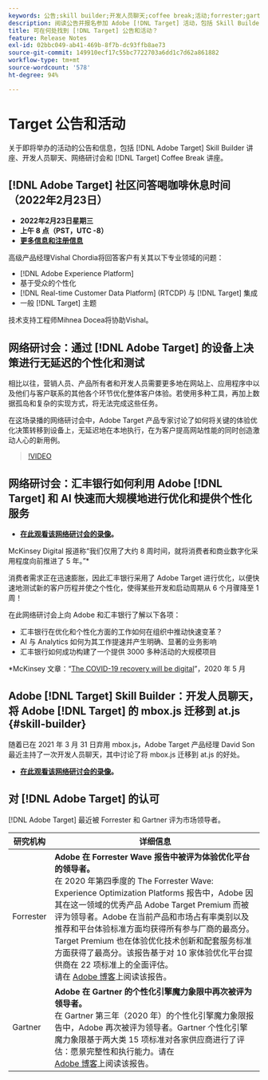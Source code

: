 ```yaml
---
keywords: 公告;skill builder;开发人员聊天;coffee break;活动;forrester;gartner;网络研讨会
description: 阅读公告并报名参加 Adobe [!DNL Target] 活动，包括 Skill Builder 讲座、开发人员和产品经理聊天、网络研讨会等。
title: 可在何处找到 [!DNL Target] 公告和活动？
feature: Release Notes
exl-id: 02bbc049-ab41-469b-8f7b-dc93ffb8ae73
source-git-commit: 149910ecf17c55bc7722703a6dd1c7d62a861882
workflow-type: tm+mt
source-wordcount: '578'
ht-degree: 94%

---
```


# Target 公告和活动

关于即将举办的活动的公告和信息，包括 [!DNL Adobe Target] Skill Builder 讲座、开发人员聊天、网络研讨会和 [!DNL Target] Coffee Break 讲座。

## [!DNL Adobe Target] 社区问答喝咖啡休息时间 （2022年2月23日）

* **2022年2月23日星期三**
* **上午 8 点（PST，UTC -8）**
* **[更多信息和注册信息](https://adobe.ly/3skO6DV)**

高级产品经理Vishal Chordia将回答客户有关其以下专业领域的问题：

* [!DNL Adobe Experience Platform]
* 基于受众的个性化
* [!DNL Real-time Customer Data Platform] (RTCDP) 与 [!DNL Target] 集成
* 一般 [!DNL Target] 主题

技术支持工程师Mihnea Docea将协助Vishal。

## 网络研讨会：通过 [!DNL Adobe Target] 的设备上决策进行无延迟的个性化和测试

相比以往，营销人员、产品所有者和开发人员需要更多地在网站上、应用程序中以及他们与客户联系的其他各个环节优化整体客户体验。若使用多种工具，再加上数据孤岛和复杂的实现方式，将无法完成这些任务。

在这场录播的网络研讨会中，Adobe Target 产品专家讨论了如何将关键的体验优化决策转移到设备上，无延迟地在本地执行，在为客户提高网站性能的同时创造激动人心的新用例。

>[!VIDEO](https://video.tv.adobe.com/v/328148)

## 网络研讨会：汇丰银行如何利用 Adobe [!DNL Target] 和 AI 快速而大规模地进行优化和提供个性化服务

* **[在此观看该网络研讨会的录像](https://seminars.adobeconnect.com/ps4ozlg7qfdy/?proto=true)。**

McKinsey Digital 报道称“我们仅用了大约 8 周时间，就将消费者和商业数字化采用程度向前推进了 5 年。”*

消费者需求正在迅速膨胀，因此汇丰银行采用了 Adobe Target 进行优化，以便快速地测试新的客户历程并使之个性化，使得某些开发和启动周期从 6 个月骤降至 1 周！

在此网络研讨会上向 Adobe 和汇丰银行了解以下各项：

* 汇丰银行在优化和个性化方面的工作如何在组织中推动快速变革？
* AI 与 Analytics 如何为其工作提速并产生明确、显著的业务影响
* 汇丰银行如何成功构建了一个提供 3000 多种活动的大规模项目

*McKinsey 文章：“[The COVID-19 recovery will be digital](https://www.mckinsey.com/business-functions/mckinsey-digital/our-insights/the-covid-19-recovery-will-be-digital-a-plan-for-the-first-90-days#)”，2020 年 5 月

## Adobe [!DNL Target] Skill Builder：开发人员聊天，将 Adobe [!DNL Target] 的 mbox.js 迁移到 at.js {#skill-builder}

随着已在 2021 年 3 月 31 日弃用 mbox.js，Adobe Target 产品经理 David Son 最近主持了一次开发人员聊天，其中讨论了将 mbox.js 迁移到 at.js 的好处。

* **[在此观看该网络研讨会的录像](https://seminars.adobeconnect.com/ptdo6mfo6qn6/?proto=true)。**

## 对 [!DNL Adobe Target] 的认可

[!DNL Adobe Target] 最近被 Forrester 和 Gartner 评为市场领导者。

| 研究机构 | 详细信息 |
| --- | --- |
| Forrester | **Adobe 在 Forrester Wave 报告中被评为体验优化平台的领导者。**<br>&#x200B;在 2020 年第四季度的 The Forrester Wave: Experience Optimization Platforms 报告中，Adobe 因其在这一领域的优秀产品 Adobe Target Premium 而被评为领导者。Adobe 在当前产品和市场占有率类别以及推荐和平台体验标准方面均获得所有参与厂商的最高分。Target Premium 也在体验优化技术创新和配套服务标准方面获得了最高分。该报告基于对 10 家体验优化平台提供商在 22 项标准上的全面评估。<br>请在 [Adobe 博客](https://blog.adobe.com/en/2020/11/24/adobe-named-leader-in-forrester-wave-report-experience-optimization-platforms.html)上阅读该报告。 |
| Gartner | **Adobe 在 Gartner 的个性化引擎魔力象限中再次被评为领导者。**<br>&#x200B;在 Gartner 第三年（2020 年）的个性化引擎魔力象限报告中，Adobe 再次被评为领导者。Gartner 个性化引擎魔力象限基于两大类 15 项标准对各家供应商进行了评估：愿景完整性和执行能力。请在 <br>[Adobe 博客](https://theblog.adobe.com/adobe-again-named-leader-in-gartner-magic-quadrant-for-personalization-engines/)上阅读该报告。 |

